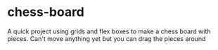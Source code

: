 # chess-board
A quick project using grids and flex boxes to make a chess board with pieces. Can't move anything yet but you can drag the pieces around
